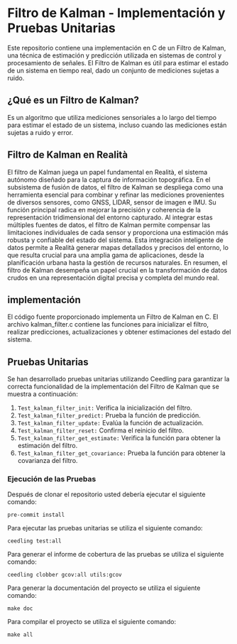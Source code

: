 # Filtro de Kalman - Implementación y Pruebas Unitarias

Este repositorio contiene una implementación en C de un Filtro de Kalman, una técnica de estimación y predicción utilizada en sistemas de control y procesamiento de señales. El Filtro de Kalman es útil para estimar el estado de un sistema en tiempo real, dado un conjunto de mediciones sujetas a ruido.

## ¿Qué es un Filtro de Kalman?

Es un algoritmo que utiliza mediciones sensoriales a lo largo del tiempo para estimar el estado de un sistema, incluso cuando las mediciones están sujetas a ruido y error.

##  Filtro de Kalman en Realità

El filtro de Kalman juega un papel fundamental en Realità, el sistema autónomo diseñado para la captura de información topográfica. En el subsistema de fusión de datos, el filtro de Kalman se despliega como una herramienta esencial para combinar y refinar las mediciones provenientes de diversos sensores, como GNSS, LIDAR, sensor de imagen e IMU. Su función principal radica en mejorar la precisión y coherencia de la representación tridimensional del entorno capturado. Al integrar estas múltiples fuentes de datos, el filtro de Kalman permite compensar las limitaciones individuales de cada sensor y proporciona una estimación más robusta y confiable del estado del sistema. Esta integración inteligente de datos permite a Realità generar mapas detallados y precisos del entorno, lo que resulta crucial para una amplia gama de aplicaciones, desde la planificación urbana hasta la gestión de recursos naturales. En resumen, el filtro de Kalman desempeña un papel crucial en la transformación de datos crudos en una representación digital precisa y completa del mundo real.


## implementación

El código fuente proporcionado implementa un Filtro de Kalman en C. El archivo kalman_filter.c contiene las funciones para inicializar el filtro, realizar predicciones, actualizaciones y obtener estimaciones del estado del sistema.

## Pruebas Unitarias
Se han desarrollado pruebas unitarias utilizando Ceedling para garantizar la correcta funcionalidad de la implementación del Filtro de Kalman que se muestra a continuación: 

1. ``Test_kalman_filter_init:`` Verifica la inicialización del filtro.
2. ``Test_kalman_filter_predict:`` Prueba la función de predicción.
3. ``Test_kalman_filter_update:`` Evalúa la función de actualización.
4. ``Test_kalman_filter_reset:`` Confirma el reinicio del filtro.
5. ``Test_kalman_filter_get_estimate:`` Verifica la función para obtener la estimación del filtro.
6. ``Test_kalman_filter_get_covariance:`` Prueba la función para obtener la covarianza del filtro.


### Ejecución de las Pruebas

Después de clonar el repositorio usted debería ejecutar el siguiente comando:

```
pre-commit install
```

Para ejecutar las pruebas unitarias se utiliza el siguiente comando:

```
ceedling test:all
```

Para generar el informe de cobertura de las pruebas se utiliza el siguiente comando:

```
ceedling clobber gcov:all utils:gcov
```

Para generar la documentación del proyecto se utiliza el siguiente comando:

```
make doc

```

Para compilar el proyecto se utiliza el siguiente comando:

```
make all

```
